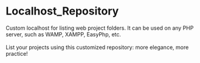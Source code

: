# Localhost_Repository
Custom localhost for listing web project folders. It can be used on any PHP server, such as WAMP, XAMPP, EasyPhp, etc. 
<br /><br />
List your projects using this customized repository: more elegance, more practice!

